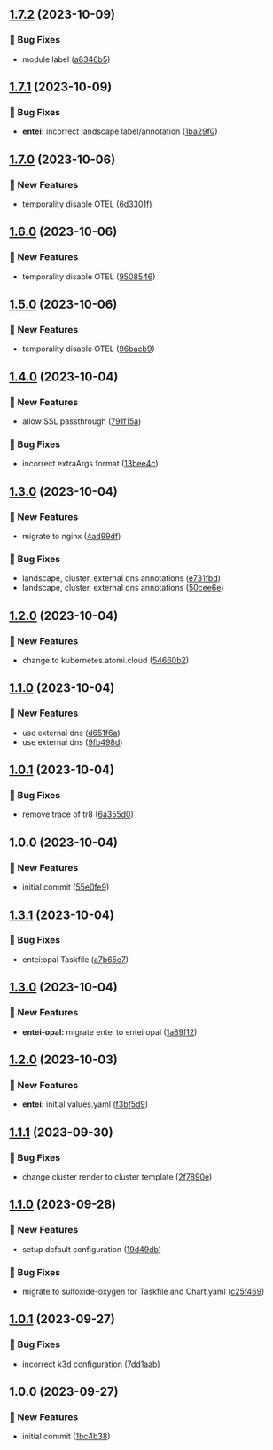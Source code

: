 ## [1.7.2](https://github.com/AtomiCloud/sulfoxide.gold/compare/v1.7.1...v1.7.2) (2023-10-09)


### 🐛 Bug Fixes

* module label ([a8346b5](https://github.com/AtomiCloud/sulfoxide.gold/commit/a8346b5e8494bc887bc0029614e4655f50364a9d))

## [1.7.1](https://github.com/AtomiCloud/sulfoxide.gold/compare/v1.7.0...v1.7.1) (2023-10-09)


### 🐛 Bug Fixes

* **entei:** incorrect landscape label/annotation ([1ba29f0](https://github.com/AtomiCloud/sulfoxide.gold/commit/1ba29f002b0f197f9b319bde1a87ebc912a39e6d))

## [1.7.0](https://github.com/AtomiCloud/sulfoxide.gold/compare/v1.6.0...v1.7.0) (2023-10-06)


### 🚀 New Features

* temporality disable OTEL ([6d3301f](https://github.com/AtomiCloud/sulfoxide.gold/commit/6d3301fedfb14c567c5992a04c058e0d02cc5929))

## [1.6.0](https://github.com/AtomiCloud/sulfoxide.gold/compare/v1.5.0...v1.6.0) (2023-10-06)


### 🚀 New Features

* temporality disable OTEL ([9508546](https://github.com/AtomiCloud/sulfoxide.gold/commit/95085466af7fb35348260ce66a2b443ca3956d3a))

## [1.5.0](https://github.com/AtomiCloud/sulfoxide.gold/compare/v1.4.0...v1.5.0) (2023-10-06)


### 🚀 New Features

* temporality disable OTEL ([96bacb9](https://github.com/AtomiCloud/sulfoxide.gold/commit/96bacb9ed1529f2d66fd83274c26aba33f106ce7))

## [1.4.0](https://github.com/AtomiCloud/sulfoxide.gold/compare/v1.3.0...v1.4.0) (2023-10-04)


### 🚀 New Features

* allow SSL passthrough ([791f15a](https://github.com/AtomiCloud/sulfoxide.gold/commit/791f15aa7243ae0aef5423c4c45ee79f8b518a61))


### 🐛 Bug Fixes

* incorrect extraArgs format ([13bee4c](https://github.com/AtomiCloud/sulfoxide.gold/commit/13bee4c7487808133ed1dd140f1a3d5c06a2c83c))

## [1.3.0](https://github.com/AtomiCloud/sulfoxide.gold/compare/v1.2.0...v1.3.0) (2023-10-04)


### 🚀 New Features

* migrate to nginx ([4ad99df](https://github.com/AtomiCloud/sulfoxide.gold/commit/4ad99df78e8b13b3a1fb30749860de26e1fcd928))


### 🐛 Bug Fixes

* landscape, cluster, external dns annotations ([e731fbd](https://github.com/AtomiCloud/sulfoxide.gold/commit/e731fbd9148571274b8b625ef8e2a4834ff732f8))
* landscape, cluster, external dns annotations ([50cee6e](https://github.com/AtomiCloud/sulfoxide.gold/commit/50cee6e7395082fbedfb71e8aae7087895be7909))

## [1.2.0](https://github.com/AtomiCloud/sulfoxide.gold/compare/v1.1.0...v1.2.0) (2023-10-04)


### 🚀 New Features

* change to kubernetes.atomi.cloud ([54660b2](https://github.com/AtomiCloud/sulfoxide.gold/commit/54660b2126dec1a850de66613bf677bce3a1a471))

## [1.1.0](https://github.com/AtomiCloud/sulfoxide.gold/compare/v1.0.1...v1.1.0) (2023-10-04)


### 🚀 New Features

* use external dns ([d651f6a](https://github.com/AtomiCloud/sulfoxide.gold/commit/d651f6a222445e476c0806f2e092fcde7614139b))
* use external dns ([9fb498d](https://github.com/AtomiCloud/sulfoxide.gold/commit/9fb498d3f93fd51ba0ba7f8be5374029bd581577))

## [1.0.1](https://github.com/AtomiCloud/sulfoxide.gold/compare/v1.0.0...v1.0.1) (2023-10-04)


### 🐛 Bug Fixes

* remove trace of tr8 ([6a355d0](https://github.com/AtomiCloud/sulfoxide.gold/commit/6a355d05e909d78ba83569a9254fcad8ca322e19))

## 1.0.0 (2023-10-04)


### 🚀 New Features

* initial commit ([55e0fe9](https://github.com/AtomiCloud/sulfoxide.gold/commit/55e0fe98be49daa00d599972d53afb6975bcf555))

## [1.3.1](https://github.com/AtomiCloud/sulfoxide.oxygen/compare/v1.3.0...v1.3.1) (2023-10-04)


### 🐛 Bug Fixes

* entei:opal Taskfile ([a7b65e7](https://github.com/AtomiCloud/sulfoxide.oxygen/commit/a7b65e74f5431194768b84e1883e7394aac47b00))

## [1.3.0](https://github.com/AtomiCloud/sulfoxide.oxygen/compare/v1.2.0...v1.3.0) (2023-10-04)


### 🚀 New Features

* **entei-opal:** migrate entei to entei opal ([1a89f12](https://github.com/AtomiCloud/sulfoxide.oxygen/commit/1a89f1293c3a6457e9e40bd22d1eda798d46b8df))

## [1.2.0](https://github.com/AtomiCloud/sulfoxide.oxygen/compare/v1.1.1...v1.2.0) (2023-10-03)


### 🚀 New Features

* **entei:** initial values.yaml ([f3bf5d9](https://github.com/AtomiCloud/sulfoxide.oxygen/commit/f3bf5d9a2550888fe099470c77118cd7bbb990ee))

## [1.1.1](https://github.com/AtomiCloud/sulfoxide.oxygen/compare/v1.1.0...v1.1.1) (2023-09-30)


### 🐛 Bug Fixes

* change cluster render to cluster template ([2f7890e](https://github.com/AtomiCloud/sulfoxide.oxygen/commit/2f7890ee3e3310205651466d4b92f1e7a5c1c2a7))

## [1.1.0](https://github.com/AtomiCloud/sulfoxide.oxygen/compare/v1.0.1...v1.1.0) (2023-09-28)


### 🚀 New Features

* setup default configuration ([19d49db](https://github.com/AtomiCloud/sulfoxide.oxygen/commit/19d49db9adff5273f67b64ca793db3ec880f8a8a))


### 🐛 Bug Fixes

* migrate to sulfoxide-oxygen for Taskfile and Chart.yaml ([c25f469](https://github.com/AtomiCloud/sulfoxide.oxygen/commit/c25f4696f58f9a08196adcc54bc8f91bc6a15202))

## [1.0.1](https://github.com/AtomiCloud/sulfoxide.oxygen/compare/v1.0.0...v1.0.1) (2023-09-27)


### 🐛 Bug Fixes

* incorrect k3d configuration ([7dd1aab](https://github.com/AtomiCloud/sulfoxide.oxygen/commit/7dd1aabfe32e6afaf3011bb006f3e457f1bca9f4))

## 1.0.0 (2023-09-27)


### 🚀 New Features

* initial commit ([1bc4b38](https://github.com/AtomiCloud/sulfoxide.oxygen/commit/1bc4b387fce4ed2fa5ac812adc054a0c6b516037))
